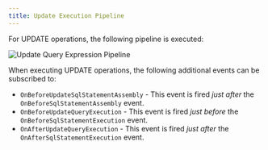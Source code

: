 ```yaml
---
title: Update Execution Pipeline
---
```


For UPDATE operations, the following pipeline is executed:

![Update Query Expression Pipeline](https://dbexpressionpublic.blob.core.windows.net/docs/update-execution-pipeline.png)

When executing UPDATE operations, the following additional events can be subscribed to:
* ```OnBeforeUpdateSqlStatementAssembly``` - This event is fired *just after* the ```OnBeforeSqlStatementAssembly``` event.
* ```OnBeforeUpdateQueryExecution``` - This event is fired *just before* the ```OnBeforeSqlStatementExecution``` event.
* ```OnAfterUpdateQueryExecution``` - This event is fired *just after* the ```OnAfterSqlStatementExecution``` event.
